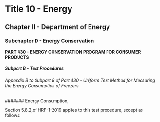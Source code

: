
# Title 10 - Energy
## Chapter II - Department of Energy
### Subchapter D - Energy Conservation
#### PART 430 - ENERGY CONSERVATION PROGRAM FOR CONSUMER PRODUCTS
##### Subpart B - Test Procedures
###### Appendix B to Subpart B of Part 430 - Uniform Test Method for Measuring the Energy Consumption of Freezers
####### Energy Consumption,

Section 5.8.2,of HRF-1-2019 applies to this test procedure, except as follows:

